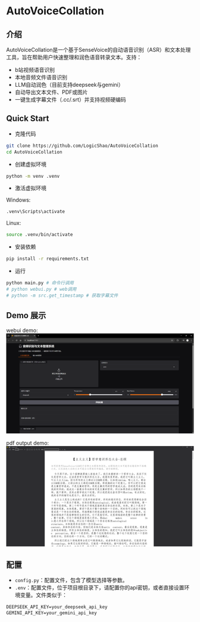 # AutoVoiceCollation

## 介绍

AutoVoiceCollation是一个基于SenseVoice的自动语音识别（ASR）和文本处理工具，旨在帮助用户快速整理和润色语音转录文本。支持：

- b站视频语音识别
- 本地音频文件语音识别
- LLM自动润色（目前支持deepseek与gemini）
- 自动导出文本文件、PDF或图片
- 一键生成字幕文件（.cc/.srt）并支持视频硬编码

## Quick Start

* 克隆代码

```bash
git clone https://github.com/LogicShao/AutoVoiceCollation
cd AutoVoiceCollation
```

* 创建虚拟环境

```bash
python -m venv .venv
```

* 激活虚拟环境

Windows:

```bash
.venv\Scripts\activate
```

Linux:

```bash
source .venv/bin/activate
```

* 安装依赖

```bash
pip install -r requirements.txt
```

* 运行

```bash
python main.py # 命令行调用
# python webui.py # web调用
# python -m src.get_timestamp # 获取字幕文件
```

## Demo 展示

webui demo:
![](img/webui_demo.png)

pdf output demo:
![](img/pdf_output_demo.png)

## 配置

- `config.py`：配置文件，包含了模型选择等参数。
- `.env`：配置文件，位于项目根目录下，请配置你的api密钥，或者直接设置环境变量。文件类似于：

```dotenv
DEEPSEEK_API_KEY=your_deepseek_api_key
GEMINI_API_KEY=your_gemini_api_key
```
